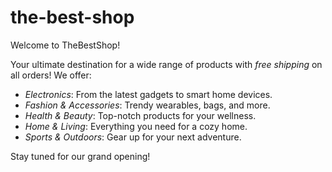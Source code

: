 # the-best-shop
Welcome to TheBestShop!

Your ultimate destination for a wide range of products with *free shipping* on all orders! We offer:
- *Electronics*: From the latest gadgets to smart home devices.
- *Fashion & Accessories*: Trendy wearables, bags, and more.
- *Health & Beauty*: Top-notch products for your wellness.
- *Home & Living*: Everything you need for a cozy home.
- *Sports & Outdoors*: Gear up for your next adventure.

Stay tuned for our grand opening!
